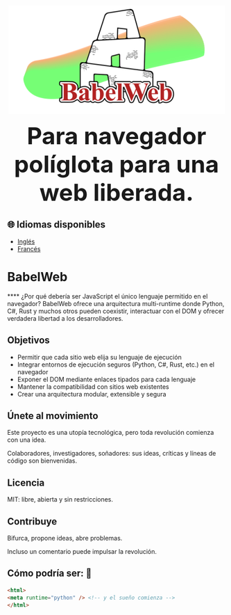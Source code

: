 <p align="center">
  <img src="../banner.svg" alt="Logo BabelWeb" width="500" />
  <p align="center">
    <strong style="font-size: 54px">
      Para navegador políglota para una web liberada.
    </strong>
  </p>
</p>

## 🌐 Idiomas disponibles
- [Inglés](../README.md)
- [Francés](README-fr.md)

# BabelWeb
**** ¿Por qué debería ser JavaScript el único lenguaje permitido en el navegador? BabelWeb ofrece una arquitectura multi-runtime donde Python, C#, Rust y muchos otros pueden coexistir, interactuar con el DOM y ofrecer verdadera libertad a los desarrolladores.

## Objetivos

- Permitir que cada sitio web elija su lenguaje de ejecución
- Integrar entornos de ejecución seguros (Python, C#, Rust, etc.) en el navegador
- Exponer el DOM mediante enlaces tipados para cada lenguaje
- Mantener la compatibilidad con sitios web existentes
- Crear una arquitectura modular, extensible y segura

## Únete al movimiento

Este proyecto es una utopía tecnológica, pero toda revolución comienza con una idea.

Colaboradores, investigadores, soñadores: sus ideas, críticas y líneas de código son bienvenidas.

## Licencia

MIT: libre, abierta y sin restricciones.

## Contribuye

Bifurca, propone ideas, abre problemas.

Incluso un comentario puede impulsar la revolución.

## Cómo podría ser: :smiling_face_with_three_hearts:
```html
<html>
<meta runtime="python" /> <!-- y el sueño comienza -->
</html>
```
